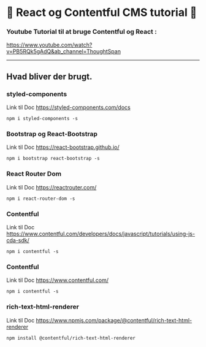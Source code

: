 # 🙋 React og Contentful CMS tutorial 🙋

### Youtube Tutorial til at bruge Contentful og React :

https://www.youtube.com/watch?v=PB5RQk5gAdQ&ab_channel=ThoughtSpan

---

## Hvad bliver der brugt.

### styled-components

Link til Doc https://styled-components.com/docs

```
npm i styled-components -s
```

### Bootstrap og React-Bootstrap

Link til Doc https://react-bootstrap.github.io/

```
npm i bootstrap react-bootstrap -s
```

### React Router Dom

Link til Doc https://reactrouter.com/

```
npm i react-router-dom -s
```

### Contentful

Link til Doc https://www.contentful.com/developers/docs/javascript/tutorials/using-js-cda-sdk/

```
npm i contentful -s
```

### Contentful

Link til Doc https://www.contentful.com/

```
npm i contentful -s
```

### rich-text-html-renderer

Link til Doc https://www.npmjs.com/package/@contentful/rich-text-html-renderer

```
npm install @contentful/rich-text-html-renderer
```
